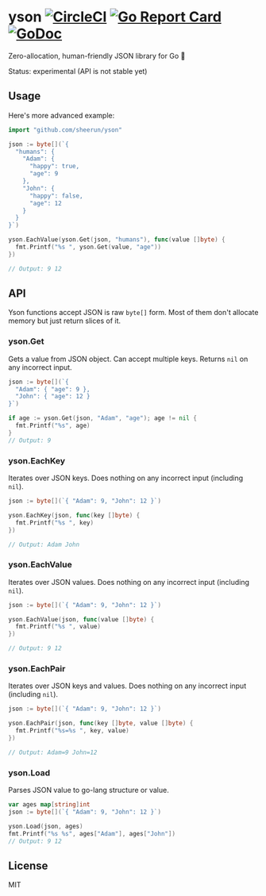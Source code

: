 # yson [![CircleCI](https://circleci.com/gh/sheerun/yson.svg?style=svg)](https://circleci.com/gh/sheerun/yson) [![Go Report Card](https://goreportcard.com/badge/github.com/sheerun/yson)](https://goreportcard.com/report/github.com/sheerun/yson) [![GoDoc](https://godoc.org/github.com/sheerun/yson?status.svg)](http://godoc.org/github.com/sheerun/yson)

Zero-allocation, human-friendly JSON library for Go :cake:

Status: experimental (API is not stable yet)

## Usage

Here's more advanced example:

```go
import "github.com/sheerun/yson"

json := byte[](`{
  "humans": {
    "Adam": {
      "happy": true,
      "age": 9
    },
    "John": {
      "happy": false,
      "age": 12
    }
  }
}`)

yson.EachValue(yson.Get(json, "humans"), func(value []byte) {
  fmt.Printf("%s ", yson.Get(value, "age"))
})

// Output: 9 12
```


## API

Yson functions accept JSON is raw `byte[]` form. Most of them don't allocate memory but just return slices of it.

### yson.Get

Gets a value from JSON object. Can accept multiple keys. Returns `nil` on any incorrect input.

```go
json := byte[](`{
  "Adam": { "age": 9 },
  "John": { "age": 12 }
}`)

if age := yson.Get(json, "Adam", "age"); age != nil {
  fmt.Printf("%s", age)
}
// Output: 9
```

### yson.EachKey

Iterates over JSON keys. Does nothing on any incorrect input (including `nil`).

```go
json := byte[](`{ "Adam": 9, "John": 12 }`)

yson.EachKey(json, func(key []byte) {
  fmt.Printf("%s ", key)
})

// Output: Adam John
```

### yson.EachValue

Iterates over JSON values. Does nothing on any incorrect input (including `nil`).

```go
json := byte[](`{ "Adam": 9, "John": 12 }`)

yson.EachValue(json, func(value []byte) {
  fmt.Printf("%s ", value)
})

// Output: 9 12
```

### yson.EachPair

Iterates over JSON keys and values. Does nothing on any incorrect input (including `nil`).

```go
json := byte[](`{ "Adam": 9, "John": 12 }`)

yson.EachPair(json, func(key []byte, value []byte) {
  fmt.Printf("%s=%s ", key, value)
})

// Output: Adam=9 John=12
```

### yson.Load

Parses JSON value to go-lang structure or value.

```go
var ages map[string]int
json := byte[](`{ "Adam": 9, "John": 12 }`)

yson.Load(json, ages)
fmt.Printf("%s %s", ages["Adam"], ages["John"])
// Output: 9 12
```

## License

MIT
